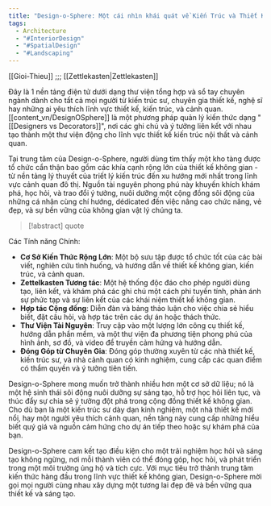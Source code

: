 ```yaml
---
title: "Design-o-Sphere: Một cái nhìn khái quát về Kiến Trúc và Thiết Kế"
tags:
  - Architecture
  - "#InteriorDesign"
  - "#SpatialDesign"
  - "#Landscaping"
---
```

[[Gioi-Thieu]]
			;;;
[[Zettlekasten|Zettlekasten]]

Đây là 1 nền tảng điện tử dưới dạng thư viện tổng hợp và sổ tay chuyên ngành dành cho tất cả mọi người từ kiến trúc sư, chuyên gia thiết kế, nghệ sĩ hay những ai yêu thích  lĩnh vực thiết kế, kiến trúc, và cảnh quan. [[content_vn/DesignOSphere]] là một phương pháp quản lý kiến thức dạng "[[Designers vs Decorators]]", nơi các ghi chú và ý tưởng liên kết với nhau tạo thành một thư viện động cho lĩnh vực thiết kế kiến trúc nội thất và cảnh quan.

Tại trung tâm của Design-o-Sphere, người dùng tìm thấy một kho tàng được tổ chức cẩn thận bao gồm các khía cạnh rộng lớn của thiết kế không gian - từ nền tảng lý thuyết của triết lý kiến trúc đến xu hướng mới nhất trong lĩnh vực cảnh quan đô thị. Nguồn tài nguyên phong phú này khuyến khích khám phá, học hỏi, và trao đổi ý tưởng, nuôi dưỡng một cộng đồng sôi động của những cá nhân cùng chí hướng, dédicated đến việc nâng cao chức năng, vẻ đẹp, và sự bền vững của không gian vật lý chúng ta.

> [!abstract] quote



Các Tính năng Chính:
- **Cơ Sở Kiến Thức Rộng Lớn**: Một bộ sưu tập được tổ chức tốt của các bài viết, nghiên cứu tình huống, và hướng dẫn về thiết kế không gian, kiến trúc, và cảnh quan.
- **Zettelkasten Tương tác**: Một hệ thống độc đáo cho phép người dùng tạo, liên kết, và khám phá các ghi chú một cách phi tuyến tính, phản ánh sự phức tạp và sự liên kết của các khái niệm thiết kế không gian.
- **Hợp tác Cộng đồng**: Diễn đàn và bảng thảo luận cho việc chia sẻ hiểu biết, đặt câu hỏi, và hợp tác trên các dự án hoặc thách thức.
- **Thư Viện Tài Nguyên**: Truy cập vào một lượng lớn công cụ thiết kế, hướng dẫn phần mềm, và một thư viện đa phương tiện phong phú của hình ảnh, sơ đồ, và video để truyền cảm hứng và hướng dẫn.
- **Đóng Góp từ Chuyên Gia**: Đóng góp thường xuyên từ các nhà thiết kế, kiến trúc sư, và nhà cảnh quan có kinh nghiệm, cung cấp các quan điểm có thẩm quyền và ý tưởng tiên tiến.

Design-o-Sphere mong muốn trở thành nhiều hơn một cơ sở dữ liệu; nó là một hệ sinh thái sôi động nuôi dưỡng sự sáng tạo, hỗ trợ học hỏi liên tục, và thúc đẩy sự chia sẻ ý tưởng đột phá trong cộng đồng thiết kế không gian. Cho dù bạn
là một kiến trúc sư dày dạn kinh nghiệm, một nhà thiết kế mới nổi, hay một người yêu thích cảnh quan, nền tảng này cung cấp những hiểu biết quý giá và nguồn cảm hứng cho dự án tiếp theo hoặc sự khám phá của bạn.

Design-o-Sphere cam kết tạo điều kiện cho một trải nghiệm học hỏi và sáng tạo không ngừng, nơi mỗi thành viên có thể đóng góp, học hỏi, và phát triển trong một môi trường ủng hộ và tích cực. Với mục tiêu trở thành trung tâm kiến thức hàng đầu trong lĩnh vực thiết kế không gian, Design-o-Sphere mời gọi mọi người cùng nhau xây dựng một tương lai đẹp đẽ và bền vững qua thiết kế và sáng tạo.
  

